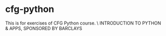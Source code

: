 # cfg-python
This is for exercises of CFG Python course. \\
INTRODUCTION TO PYTHON & APPS, SPONSORED BY BARCLAYS